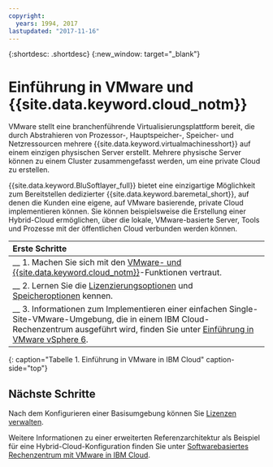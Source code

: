 ```yaml
---
copyright:
  years: 1994, 2017
lastupdated: "2017-11-16"
---
```


{:shortdesc: .shortdesc}
{:new_window: target="_blank"}

# Einführung in VMware und {{site.data.keyword.cloud_notm}}

VMware stellt eine branchenführende Virtualisierungsplattform bereit, die durch Abstrahieren von Prozessor-, Hauptspeicher-, Speicher- und Netzressourcen mehrere {{site.data.keyword.virtualmachinesshort}} auf einem einzigen physischen Server erstellt. Mehrere physische Server können zu einem Cluster zusammengefasst werden, um eine private Cloud zu erstellen.

{{site.data.keyword.BluSoftlayer_full}} bietet eine einzigartige Möglichkeit zum Bereitstellen dedizierter {{site.data.keyword.baremetal_short}}, auf denen die Kunden eine eigene, auf VMware basierende, private Cloud implementieren können. Sie können beispielsweise die Erstellung einer Hybrid-Cloud ermöglichen, über die lokale, VMware-basierte Server, Tools und Prozesse mit der öffentlichen Cloud verbunden werden können. 

| Erste Schritte  |
|:------------------|
| __ 1. Machen Sie sich mit den [VMware- und {{site.data.keyword.cloud_notm}}](vmware-6-topic-description.html)-Funktionen vertraut. |
| __ 2. Lernen Sie die [Lizenzierungsoptionen](vmware-vsphere-6.html) und [Speicheroptionen](select-storage-option-use-vmware.html) kennen.|
| __ 3. Informationen zum Implementieren einer einfachen Single-Site-VMware-Umgebung, die in einem IBM Cloud-Rechenzentrum ausgeführt wird, finden Sie unter [Einführung in VMware vSphere 6](vmware-vsphere-6-getting-started.html). |
{: caption="Tabelle 1. Einführung in VMware in IBM Cloud" caption-side="top"} 

## Nächste Schritte

Nach dem Konfigurieren einer Basisumgebung können Sie [Lizenzen verwalten](manage-vmware-licenses.html).

Weitere Informationen zu einer erweiterten Referenzarchitektur als Beispiel für eine Hybrid-Cloud-Konfiguration finden Sie unter [Softwarebasiertes Rechenzentrum mit VMware in IBM Cloud](vmware-sddc-ibm-cloud.html).
